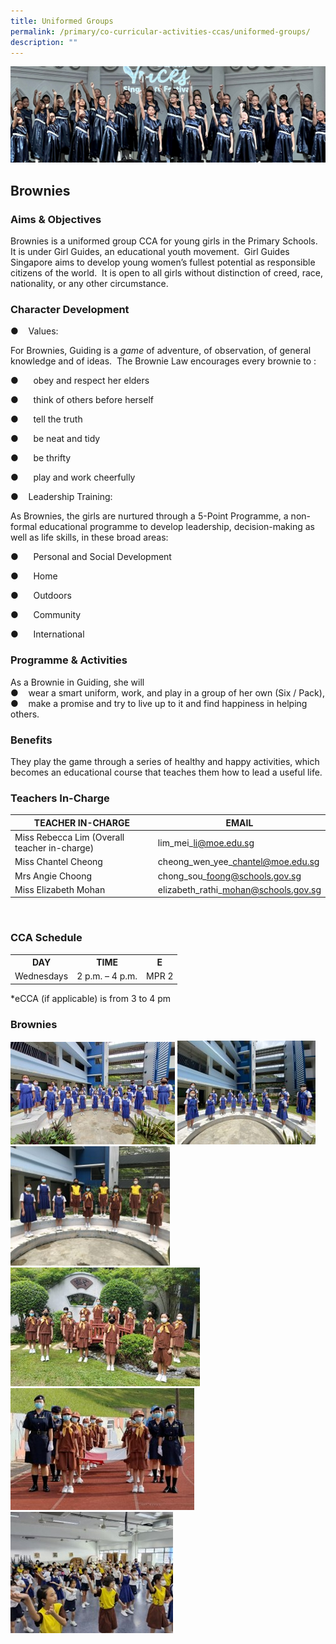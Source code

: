 ```yaml
---
title: Uniformed Groups
permalink: /primary/co-curricular-activities-ccas/uniformed-groups/
description: ""
---
```

![](/images/01%20Banner%20Photos/cca.jpg)

## **Brownies**&nbsp;

### **Aims &amp; Objectives**
Brownies is a uniformed group CCA for young girls in the Primary Schools. It is under Girl Guides, an educational youth movement.&nbsp; Girl Guides Singapore aims to develop young women’s fullest potential as responsible citizens of the world.&nbsp; It is open to all girls without distinction of creed, race, nationality, or any other circumstance.

### **Character Development**

●&nbsp;&nbsp;&nbsp;&nbsp;Values:

For Brownies, Guiding is a&nbsp;_game_&nbsp;of adventure, of observation, of general knowledge and of ideas.&nbsp; The Brownie Law encourages every brownie to :

●&nbsp;&nbsp;&nbsp;&nbsp;&nbsp;&nbsp;obey and respect her elders

●&nbsp;&nbsp;&nbsp;&nbsp;&nbsp;&nbsp;think of others before herself

●&nbsp;&nbsp;&nbsp;&nbsp;&nbsp;&nbsp;tell the truth

●&nbsp;&nbsp;&nbsp;&nbsp;&nbsp;&nbsp;be neat and tidy

●&nbsp;&nbsp;&nbsp;&nbsp;&nbsp;&nbsp;be thrifty

●&nbsp;&nbsp;&nbsp;&nbsp;&nbsp;&nbsp;play and work cheerfully

●&nbsp;&nbsp;&nbsp;&nbsp;Leadership Training:

As Brownies, the girls are nurtured through a 5-Point Programme, a non-formal educational programme to develop leadership, decision-making as well as life skills, in these broad areas:

●&nbsp;&nbsp;&nbsp;&nbsp;&nbsp;&nbsp;Personal and Social Development

●&nbsp;&nbsp;&nbsp;&nbsp;&nbsp;&nbsp;Home

●&nbsp;&nbsp;&nbsp;&nbsp;&nbsp;&nbsp;Outdoors

●&nbsp;&nbsp;&nbsp;&nbsp;&nbsp;&nbsp;Community

●&nbsp;&nbsp;&nbsp;&nbsp;&nbsp;&nbsp;International

### **Programme &amp; Activities**

As a Brownie in Guiding, she will  
●&nbsp;&nbsp;&nbsp; wear a smart uniform, work, and play in a group of her own (Six / Pack),  
●&nbsp;&nbsp;&nbsp; make a promise and try to live up to it and find happiness in helping others.

### **Benefits**

They play the game through a series of healthy and happy activities, which becomes an educational course that teaches them how to lead a useful life.

### **Teachers In-Charge**


| TEACHER IN-CHARGE | EMAIL |
| -------- | -------- |
| Miss Rebecca Lim (Overall teacher in-charge) | lim\_mei\_li@moe.edu.sg |
| Miss Chantel Cheong | cheong\_wen\_yee\_chantel@moe.edu.sg |
| Mrs Angie Choong | chong\_sou\_foong@schools.gov.sg |
| Miss Elizabeth Mohan | elizabeth\_rathi\_mohan@schools.gov.sg |


<br>

### **CCA Schedule**
<table>
<tbody>
<tr>
<th style="text-align: center;">DAY</th>
<th style="text-align: center;">TIME</th>
<th style="text-align: center;">E</th>
</tr>
<tr>
<td style="text-align: center;">Wednesdays</td>
<td style="text-align: center;">2 p.m. – 4 p.m.</td>
<td style="text-align: center;">MPR 2</td>
</tr>
</tbody>
</table>

\*eCCA (if applicable) is from 3 to 4 pm

### **Brownies**
![](/images/04%20CCAs/uniform2023_01.jpg)
![](/images/04%20CCAs/uniform2023_02.jpg)
![](/images/04%20CCAs/uniform2023_03.jpg)
![](/images/04%20CCAs/uniform2023_04.jpg)
![](/images/04%20CCAs/uniform2023_05.jpg)
![](/images/04%20CCAs/uniform2023_06.jpg)